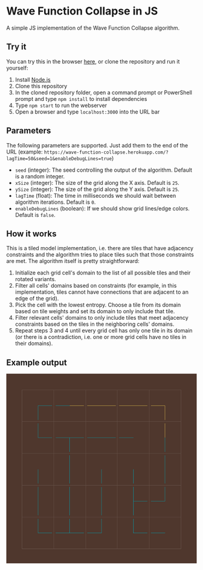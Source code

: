 # Wave Function Collapse in JS
A simple JS implementation of the Wave Function Collapse algorithm.

## Try it
You can try this in the browser [here](https://wave-function-collapse.herokuapp.com/), or clone the repository and run it yourself:
1. Install [Node.js](https://nodejs.org/en/)
2. Clone this repository
3. In the cloned repository folder, open a command prompt or PowerShell prompt and type `npm install` to install dependencies
4. Type `npm start` to run the webserver
5. Open a browser and type `localhost:3000` into the URL bar

## Parameters
The following parameters are supported. Just add them to the end of the URL (example: `https://wave-function-collapse.herokuapp.com/?lagTime=50&seed=1&enableDebugLines=true`)
- `seed` (integer): The seed controlling the output of the algorithm. Default is a random integer.
- `xSize` (integer): The size of the grid along the X axis. Default is `25`.
- `ySize` (integer): The size of the grid along the Y axis. Default is `25`.
- `lagTime` (float): The time in milliseconds we should wait between algorithm iterations. Default is `0`.
- `enableDebugLines` (boolean): If we should show grid lines/edge colors. Default is `false`.

## How it works
This is a tiled model implementation, i.e. there are tiles that have adjacency constraints and the algorithm tries to place tiles such that those constraints are met. The algorithm itself is pretty straightforward:

1. Initialize each grid cell's domain to the list of all possible tiles and their rotated variants.
2. Filter all cells' domains based on constraints (for example, in this implementation, tiles cannot have connections that are adjacent to an edge of the grid).
3. Pick the cell with the lowest entropy. Choose a tile from its domain based on tile weights and set its domain to only include that tile.
4. Filter relevant cells' domains to only include tiles that meet adjacency constraints based on the tiles in the neighboring cells' domains.
5. Repeat steps 3 and 4 until every grid cell has only one tile in its domain (or there is a contradiction, i.e. one or more grid cells have no tiles in their domains).

## Example output
![Preview](meta/preview.png)
